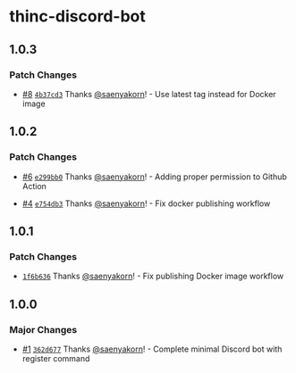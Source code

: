 # thinc-discord-bot

## 1.0.3

### Patch Changes

- [#8](https://github.com/thinc-org/thinc-discord-bot/pull/8) [`4b37cd3`](https://github.com/thinc-org/thinc-discord-bot/commit/4b37cd33df4c788ffa2c80b76da93f15811c74dd) Thanks [@saenyakorn](https://github.com/saenyakorn)! - Use latest tag instead for Docker image

## 1.0.2

### Patch Changes

- [#6](https://github.com/thinc-org/thinc-discord-bot/pull/6) [`e299bb0`](https://github.com/thinc-org/thinc-discord-bot/commit/e299bb0e9b93292a38efe9d69d19fe849c1ff47e) Thanks [@saenyakorn](https://github.com/saenyakorn)! - Adding proper permission to Github Action

- [#4](https://github.com/thinc-org/thinc-discord-bot/pull/4) [`e754db3`](https://github.com/thinc-org/thinc-discord-bot/commit/e754db3ed2978153a48f1565c6786f3dd4e0266b) Thanks [@saenyakorn](https://github.com/saenyakorn)! - Fix docker publishing workflow

## 1.0.1

### Patch Changes

- [`1f6b636`](https://github.com/thinc-org/thinc-discord-bot/commit/1f6b636edfe3fe90cb84eda1ddec741d30438a36) Thanks [@saenyakorn](https://github.com/saenyakorn)! - Fix publishing Docker image workflow

## 1.0.0

### Major Changes

- [#1](https://github.com/thinc-org/thinc-discord-bot/pull/1) [`362d677`](https://github.com/thinc-org/thinc-discord-bot/commit/362d6776b676e7fba5a3ac2d015eed0a2c64774e) Thanks [@saenyakorn](https://github.com/saenyakorn)! - Complete minimal Discord bot with register command
